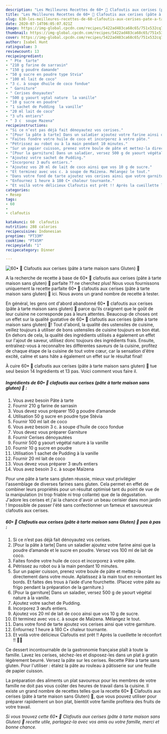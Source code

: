 ```yaml
---
description: "Les Meilleures Recettes de 60• 🥧 Clafoutis aux cerises (pâte à tarte maison sans Gluten) 🍒"
title: "Les Meilleures Recettes de 60• 🥧 Clafoutis aux cerises (pâte à tarte maison sans Gluten) 🍒"
slug: 630-les-meilleures-recettes-de-60-clafoutis-aux-cerises-pate-a-tarte-maison-sans-gluten
date: 2020-07-14T06:05:07.021Z
image: https://img-global.cpcdn.com/recipes/5422ad483ca68c65/751x532cq70/60•-🥧-clafoutis-aux-cerises-pate-a-tarte-maison-sans-gluten-🍒-photo-principale-de-la-recette.jpg
thumbnail: https://img-global.cpcdn.com/recipes/5422ad483ca68c65/751x532cq70/60•-🥧-clafoutis-aux-cerises-pate-a-tarte-maison-sans-gluten-🍒-photo-principale-de-la-recette.jpg
cover: https://img-global.cpcdn.com/recipes/5422ad483ca68c65/751x532cq70/60•-🥧-clafoutis-aux-cerises-pate-a-tarte-maison-sans-gluten-🍒-photo-principale-de-la-recette.jpg
author: Isabel Hunt
ratingvalue: 3
reviewcount: 13
recipeingredient:
- " Pte  tarte"
- "210 g farine de sarrasin"
- "150 g poudre damande"
- "50 g sucre en poudre type Stvia"
- "100 ml lait de coco"
- "3 c. à soupe dhuile de coco fondue"
- " Garniture"
- " Cerises dnoyautes"
- "500 g yaourt vgtal nature  la vanille"
- "10 g sucre en poudre"
- "1 sachet de Pudding  la vanille"
- "20 ml lait de coco"
- "3 ufs entiers"
- " 3 c  soupe Mazena"
recipeinstructions:
- "Si ce n’est pas déjà fait dénoyautez vos cerises."
- "[Pour la pâte à tarte] Dans un saladier ajoutez votre farine ainsi que la poudre d’amande et le sucre en poudre. Versez vos 100 ml de lait de coco."
- "Faites fondre votre huile de coco et incorporez à votre pâte."
- "Pétrissez au robot ou à la main pendant 10 minutes."
- "Sur un papier cuisson, prenez votre boule de pâte et mettez-la directement dans votre moule. Aplatissez à la main tout en remontant les bords. Et faites des trous à l’aide d’une fourchette. (Placez votre pâte au frigo pendant la préparation de la garniture.)"
- "[Pour la garniture] Dans un saladier, versez 500 g de yaourt végétal nature à la vanille."
- "Ajoutez votre sachet de Pudding."
- "Incorporez 3 œufs entiers."
- "Ajoutez vos 20 ml de lait de coco ainsi que vos 10 g de sucre."
- "Et terminez avec vos c. à soupe de Maïzena. Mélangez le tout."
- "Dans votre fond de tarte ajoutez vos cerises ainsi que votre garniture."
- "Enfournez 1 heure à 180 C• chaleur tournante."
- "Et voilà votre délicieux Clafoutis est prêt !! Après la cueillette le réconfort !! 🥧🍒"
categories:
- Resep
tags:
- 60
- 
- clafoutis

katakunci: 60  clafoutis 
nutrition: 288 calories
recipecuisine: Indonesian
preptime: "PT33M"
cooktime: "PT45M"
recipeyield: "1"
recipecategory: Dinner

---
```



![60• 🥧 Clafoutis aux cerises (pâte à tarte maison sans Gluten) 🍒](https://img-global.cpcdn.com/recipes/5422ad483ca68c65/751x532cq70/60•-🥧-clafoutis-aux-cerises-pate-a-tarte-maison-sans-gluten-🍒-photo-principale-de-la-recette.jpg)

A la recherche de recette à base de 60• 🥧 clafoutis aux cerises (pâte à tarte maison sans gluten) 🍒 parfaite ?? ne cherchez plus! Nous vous fournissons uniquement la recette parfaite 60• 🥧 clafoutis aux cerises (pâte à tarte maison sans gluten) 🍒 ici. Nous avons un grand nombre de recette à tester.

En général, les gens ont d'abord abandonné 60• 🥧 clafoutis aux cerises (pâte à tarte maison sans gluten) 🍒 parce qu'ils craignent que le goût de leur cuisine ne corresponde pas à leurs attentes. Beaucoup de choses ont un effet sur la qualité gustative de 60• 🥧 clafoutis aux cerises (pâte à tarte maison sans gluten) 🍒! Tout d'abord, la qualité des ustensiles de cuisine, veillez toujours à utiliser de bons ustensiles de cuisine toujours en bon état. En dehors de cela, la qualité des ingrédients utilisés a également un effet sur l'ajout de saveur, utilisez donc toujours des ingrédients frais. Ensuite, entraînez-vous à reconnaître les différentes saveurs de la cuisine, profitez de chaque étape de la cuisine de tout votre cœur, car la sensation d'être excité, calme et sans hâte a également un effet sur le résultat final!

<!--inarticleads1-->

À cuire 60• 🥧 clafoutis aux cerises (pâte à tarte maison sans gluten) 🍒 tue seul besion 14 Ingrédients et 13 pas. Voici comment vous faire il.

##### Ingrédients de 60• 🥧 clafoutis aux cerises (pâte à tarte maison sans gluten) 🍒 :

1. Vous avez besoin  Pâte à tarte
1. Fournir 210 g farine de sarrasin
1. Vous devez vous préparer 150 g poudre d’amande
1. Utilisation 50 g sucre en poudre type Stévia
1. Fournir 100 ml lait de coco
1. Vous avez besoin 3 c. à soupe d’huile de coco fondue
1. Vous devez vous préparer  Garniture
1. Fournir  Cerises dénoyautées
1. Fournir 500 g yaourt végétal nature à la vanille
1. Fournir 10 g sucre en poudre
1. Utilisation 1 sachet de Pudding à la vanille
1. Fournir 20 ml lait de coco
1. Vous devez vous préparer 3 œufs entiers
1. Vous avez besoin  3 c. à soupe Maïzena


Pour une pâte à tarte sans gluten réussie, mieux vaut privilégier l&#39;assemblage de diverses farines sans gluten. Cela permet en effet de combiner leurs propriétés pour un résultat optimisé tant du point de vue de la manipulation (ni trop friable ni trop collante) que de la dégustation. J&#39;adore les cerises et j&#39;ai la chance d&#39;avoir un beau cerisier dans mon jardin ! Impossible de passer l&#39;été sans confectionner un fameux et savoureux clafoutis aux cerises. 

<!--inarticleads2-->

##### 60• 🥧 Clafoutis aux cerises (pâte à tarte maison sans Gluten) 🍒 pas à pas :

1. Si ce n’est pas déjà fait dénoyautez vos cerises.
1. [Pour la pâte à tarte] Dans un saladier ajoutez votre farine ainsi que la poudre d’amande et le sucre en poudre. Versez vos 100 ml de lait de coco.
1. Faites fondre votre huile de coco et incorporez à votre pâte.
1. Pétrissez au robot ou à la main pendant 10 minutes.
1. Sur un papier cuisson, prenez votre boule de pâte et mettez-la directement dans votre moule. Aplatissez à la main tout en remontant les bords. Et faites des trous à l’aide d’une fourchette. (Placez votre pâte au frigo pendant la préparation de la garniture.)
1. [Pour la garniture] Dans un saladier, versez 500 g de yaourt végétal nature à la vanille.
1. Ajoutez votre sachet de Pudding.
1. Incorporez 3 œufs entiers.
1. Ajoutez vos 20 ml de lait de coco ainsi que vos 10 g de sucre.
1. Et terminez avec vos c. à soupe de Maïzena. Mélangez le tout.
1. Dans votre fond de tarte ajoutez vos cerises ainsi que votre garniture.
1. Enfournez 1 heure à 180 C• chaleur tournante.
1. Et voilà votre délicieux Clafoutis est prêt !! Après la cueillette le réconfort !! 🥧🍒


Ce dessert incontournable de la gastronomie française plaît à toute la famille. Lavez les cerises, séchez-les et disposez-les dans un plat à gratin légèrement beurré. Versez la pâte sur les cerises. Recette Pâte à tarte sans gluten. Pour l&#39;utiliser : étalez la pâte au rouleau à pâtisserie sur une feuille de papier cuisson. 

<!--inarticleads1-->

<p>
La préparation des aliments un plat savoureux pour les membres de votre famille ne doit pas vous coûter des heures de travail dans la cuisine. Il existe un grand nombre de recettes telles que la recette 60• 🥧 Clafoutis aux cerises (pâte à tarte maison sans Gluten) 🍒, que vous pouvez utiliser pour préparer rapidement un bon plat, bientôt votre famille profitera des fruits de votre travail.
</p>

<p>
<i>Si vous trouvez cette 60• 🥧 Clafoutis aux cerises (pâte à tarte maison sans Gluten) 🍒 recette utile, partagez-la avec vos amis ou votre famille, merci et bonne chance.</i>
</p>
